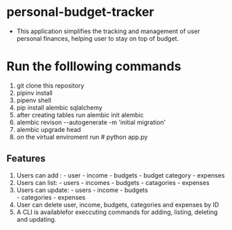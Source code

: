 # personal-budget-tracker
- This application simplifies the tracking and management of user personal finances, helping user to stay on top of budget.

# Run the folllowing commands
1. git clone this repository
2. pipinv install
3. pipenv shell
4. pip install alembic sqlalchemy
5. after creating tables run alembic init alembic
6. alembic revison --autogenerate -m 'initial migration'
7. alembic upgrade head
8. on the virtual enviroment run # python app.py 

## Features
1. Users can add : - user
                   - income
                   - budgets
                   - budget category
                   - expenses
2. Users can list:  - users
                    - incomes
                    - budgets
                    - catagories
                    - expenses
3. Users can  update: - users
                     - income
                     - budgets     
                     - categories
                     - expenses
4. User can delete  user, income, budgets, categories and expenses by ID
5. A CLI is availablefor execcuting commands for adding, listing, deleting and updating.                                                             